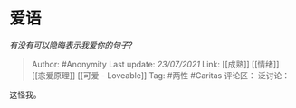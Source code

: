 # 爱语
*有没有可以隐晦表示我爱你的句子?*

> Author: #Anonymity
> Last update: *23/07/2021*
> Link: [[成熟]] [[情绪]] [[恋爱原理]] [[可爱 - Loveable]]
> Tag: #两性 #Caritas
> 评论区：
> 泛讨论：

这怪我。

